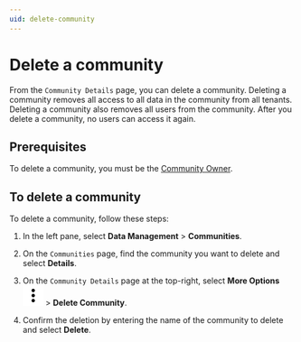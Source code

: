 ```yaml
---
uid: delete-community
---
```


# Delete a community

From the `Community Details` page, you can delete a community. Deleting a community removes all access to all data in the community from all tenants. Deleting a community also removes all users from the community. After you delete a community, no users can access it again.

## Prerequisites

To delete a community, you must be the [Community Owner](xref:ccRoles#community-owner-preview).

## To delete a community

To delete a community, follow these steps:

1. In the left pane, select **Data Management** > **Communities**.

1. On the `Communities` page, find the community you want to delete and select **Details**.

1. On the `Community Details` page at the top-right, select **More Options** ![More Options](../_icons/dots-vertical.svg "More Options")  > **Delete Community**.

1. Confirm the deletion by entering the name of the community to delete and select **Delete**.
